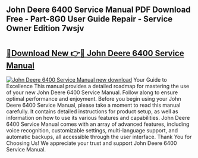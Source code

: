 ## John Deere 6400 Service Manual PDF Download Free - Part-8G0 User Guide Repair - Service Owner Edition 7wsjv

# <h2><a href="http://bc28321.oget.top/?id=John+Deere+6400+Service+Manual">🔗Download New 👉🔴 John Deere 6400 Service Manual</a></h2>

[![John Deere 6400 Service Manual new download](https://i.imgur.com/5g1atiW.png)](http://bc28321.oget.top/?id=John+Deere+6400+Service+Manual)
Your Guide to Excellence This manual provides a detailed roadmap for mastering the use of your new John Deere 6400 Service Manual. Follow along to ensure optimal performance and enjoyment. Before you begin using your John Deere 6400 Service Manual, please take a moment to read this manual carefully. It contains detailed instructions for product setup, as well as information on how to use its various features and capabilities. John Deere 6400 Service Manual comes with an array of advanced features, including voice recognition, customizable settings, multi-language support, and automatic backups, all accessible through the user interface. Thank You for Choosing Us! We appreciate your trust and support John Deere 6400 Service Manual.
